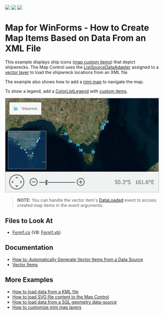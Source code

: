 <!-- default badges list -->
![](https://img.shields.io/endpoint?url=https://codecentral.devexpress.com/api/v1/VersionRange/128576904/18.1.3%2B)
[![](https://img.shields.io/badge/Open_in_DevExpress_Support_Center-FF7200?style=flat-square&logo=DevExpress&logoColor=white)](https://supportcenter.devexpress.com/ticket/details/E4687)
[![](https://img.shields.io/badge/📖_How_to_use_DevExpress_Examples-e9f6fc?style=flat-square)](https://docs.devexpress.com/GeneralInformation/403183)
<!-- default badges end -->

# Map for WinForms - How to Create Map Items Based on Data From an XML File

This example displays ship icons ([map custom items](https://docs.devexpress.com/WindowsForms/DevExpress.XtraMap.MapCustomElement?p=netframework)) that depict shipwrecks. The Map Control uses the [ListSourceDataAdapter](https://docs.devexpress.com/WindowsForms/DevExpress.XtraMap.ListSourceDataAdapter?p=netframework) assigned to a [vector layer](https://docs.devexpress.com/WindowsForms/DevExpress.XtraMap.VectorItemsLayer?p=netframework) to load the shipwreck locations from an XML file.

The example also shows how to add a [mini map](https://docs.devexpress.com/WindowsForms/17683/controls-and-libraries/map-control/visual-elements/mini-map?p=netframework) to navigate the map. 

To show a legend, add a [ColorListLegend](https://docs.devexpress.com/WindowsForms/DevExpress.XtraMap.ColorListLegend) with [custom items](https://docs.devexpress.com/WindowsForms/DevExpress.XtraMap.ColorListLegend.CustomItems).

![A map with wrecked ship locations](Images/resulting-map.png)

> **NOTE:** You can handle the vector item's [DataLoaded](https://docs.devexpress.com/WindowsForms/DevExpress.XtraMap.LayerBase.DataLoaded) event to access created map items in the event arguments.

## Files to Look At

* [Form1.cs](./CS/WinForms_MapControl_ListAdapter/Form1.cs) (VB: [Form1.vb](./VB/WinForms_MapControl_ListAdapter/Form1.vb))

## Documentation

* [How to: Automatically Generate Vector Items from a Data Source](https://docs.devexpress.com/WindowsForms/15220/controls-and-libraries/map-control/examples/vector-data/providing-data/how-to-automatically-generate-vector-items-from-a-datasource)
* [Vector Items](https://docs.devexpress.com/WindowsForms/15091/controls-and-libraries/map-control/vector-data/vector-items?p=netframework)

## More Examples

* [How to load data from a KML file](https://github.com/DevExpress-Examples/how-to-load-data-from-a-kml-file-t140303)
* [How to load SVG file content to the Map Control](https://github.com/DevExpress-Examples/how-to-load-svg-file-content-to-the-map-control-t312482)
* [How to load data from a SQL geometry data-source](https://github.com/DevExpress-Examples/how-to-load-data-from-a-sql-geometry-data-source-t175898)
* [How to customize mini map layers](https://github.com/DevExpress-Examples/how-to-customize-mini-map-layers-t201418)
